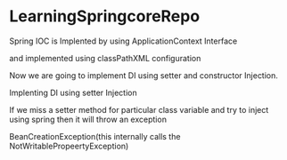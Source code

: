# LearningSpringcoreRepo
 
Spring IOC is Implented by using  ApplicationContext Interface 
 
and implemented  using classPathXML configuration 

Now  we are going to implement  DI using setter and constructor Injection.

Implenting DI  using setter Injection 

If  we miss a setter method for particular class variable and try to inject using spring then it will throw an exception

BeanCreationException(this internally calls the NotWritablePropeertyException)


